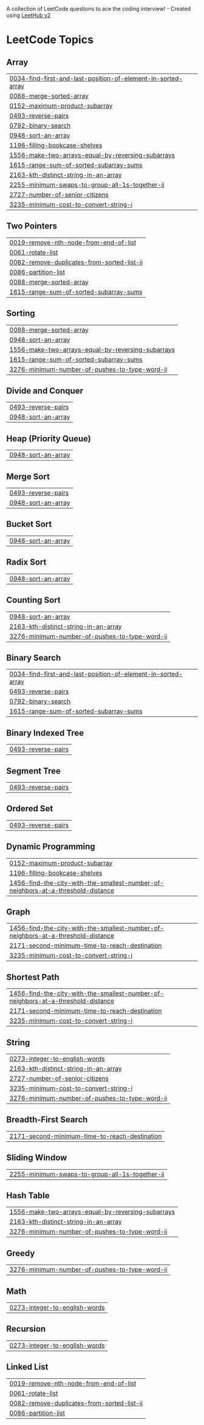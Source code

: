 A collection of LeetCode questions to ace the coding interview! - Created using [LeetHub v2](https://github.com/arunbhardwaj/LeetHub-2.0)
<!---LeetCode Topics Start-->
# LeetCode Topics
## Array
|  |
| ------- |
| [0034-find-first-and-last-position-of-element-in-sorted-array](https://github.com/kartavyamantri/DSA-Questions/tree/master/0034-find-first-and-last-position-of-element-in-sorted-array) |
| [0088-merge-sorted-array](https://github.com/kartavyamantri/DSA-Questions/tree/master/0088-merge-sorted-array) |
| [0152-maximum-product-subarray](https://github.com/kartavyamantri/DSA-Questions/tree/master/0152-maximum-product-subarray) |
| [0493-reverse-pairs](https://github.com/kartavyamantri/DSA-Questions/tree/master/0493-reverse-pairs) |
| [0792-binary-search](https://github.com/kartavyamantri/DSA-Questions/tree/master/0792-binary-search) |
| [0948-sort-an-array](https://github.com/kartavyamantri/DSA-Questions/tree/master/0948-sort-an-array) |
| [1196-filling-bookcase-shelves](https://github.com/kartavyamantri/DSA-Questions/tree/master/1196-filling-bookcase-shelves) |
| [1556-make-two-arrays-equal-by-reversing-subarrays](https://github.com/kartavyamantri/DSA-Questions/tree/master/1556-make-two-arrays-equal-by-reversing-subarrays) |
| [1615-range-sum-of-sorted-subarray-sums](https://github.com/kartavyamantri/DSA-Questions/tree/master/1615-range-sum-of-sorted-subarray-sums) |
| [2163-kth-distinct-string-in-an-array](https://github.com/kartavyamantri/DSA-Questions/tree/master/2163-kth-distinct-string-in-an-array) |
| [2255-minimum-swaps-to-group-all-1s-together-ii](https://github.com/kartavyamantri/DSA-Questions/tree/master/2255-minimum-swaps-to-group-all-1s-together-ii) |
| [2727-number-of-senior-citizens](https://github.com/kartavyamantri/DSA-Questions/tree/master/2727-number-of-senior-citizens) |
| [3235-minimum-cost-to-convert-string-i](https://github.com/kartavyamantri/DSA-Questions/tree/master/3235-minimum-cost-to-convert-string-i) |
## Two Pointers
|  |
| ------- |
| [0019-remove-nth-node-from-end-of-list](https://github.com/kartavyamantri/DSA-Questions/tree/master/0019-remove-nth-node-from-end-of-list) |
| [0061-rotate-list](https://github.com/kartavyamantri/DSA-Questions/tree/master/0061-rotate-list) |
| [0082-remove-duplicates-from-sorted-list-ii](https://github.com/kartavyamantri/DSA-Questions/tree/master/0082-remove-duplicates-from-sorted-list-ii) |
| [0086-partition-list](https://github.com/kartavyamantri/DSA-Questions/tree/master/0086-partition-list) |
| [0088-merge-sorted-array](https://github.com/kartavyamantri/DSA-Questions/tree/master/0088-merge-sorted-array) |
| [1615-range-sum-of-sorted-subarray-sums](https://github.com/kartavyamantri/DSA-Questions/tree/master/1615-range-sum-of-sorted-subarray-sums) |
## Sorting
|  |
| ------- |
| [0088-merge-sorted-array](https://github.com/kartavyamantri/DSA-Questions/tree/master/0088-merge-sorted-array) |
| [0948-sort-an-array](https://github.com/kartavyamantri/DSA-Questions/tree/master/0948-sort-an-array) |
| [1556-make-two-arrays-equal-by-reversing-subarrays](https://github.com/kartavyamantri/DSA-Questions/tree/master/1556-make-two-arrays-equal-by-reversing-subarrays) |
| [1615-range-sum-of-sorted-subarray-sums](https://github.com/kartavyamantri/DSA-Questions/tree/master/1615-range-sum-of-sorted-subarray-sums) |
| [3276-minimum-number-of-pushes-to-type-word-ii](https://github.com/kartavyamantri/DSA-Questions/tree/master/3276-minimum-number-of-pushes-to-type-word-ii) |
## Divide and Conquer
|  |
| ------- |
| [0493-reverse-pairs](https://github.com/kartavyamantri/DSA-Questions/tree/master/0493-reverse-pairs) |
| [0948-sort-an-array](https://github.com/kartavyamantri/DSA-Questions/tree/master/0948-sort-an-array) |
## Heap (Priority Queue)
|  |
| ------- |
| [0948-sort-an-array](https://github.com/kartavyamantri/DSA-Questions/tree/master/0948-sort-an-array) |
## Merge Sort
|  |
| ------- |
| [0493-reverse-pairs](https://github.com/kartavyamantri/DSA-Questions/tree/master/0493-reverse-pairs) |
| [0948-sort-an-array](https://github.com/kartavyamantri/DSA-Questions/tree/master/0948-sort-an-array) |
## Bucket Sort
|  |
| ------- |
| [0948-sort-an-array](https://github.com/kartavyamantri/DSA-Questions/tree/master/0948-sort-an-array) |
## Radix Sort
|  |
| ------- |
| [0948-sort-an-array](https://github.com/kartavyamantri/DSA-Questions/tree/master/0948-sort-an-array) |
## Counting Sort
|  |
| ------- |
| [0948-sort-an-array](https://github.com/kartavyamantri/DSA-Questions/tree/master/0948-sort-an-array) |
| [2163-kth-distinct-string-in-an-array](https://github.com/kartavyamantri/DSA-Questions/tree/master/2163-kth-distinct-string-in-an-array) |
| [3276-minimum-number-of-pushes-to-type-word-ii](https://github.com/kartavyamantri/DSA-Questions/tree/master/3276-minimum-number-of-pushes-to-type-word-ii) |
## Binary Search
|  |
| ------- |
| [0034-find-first-and-last-position-of-element-in-sorted-array](https://github.com/kartavyamantri/DSA-Questions/tree/master/0034-find-first-and-last-position-of-element-in-sorted-array) |
| [0493-reverse-pairs](https://github.com/kartavyamantri/DSA-Questions/tree/master/0493-reverse-pairs) |
| [0792-binary-search](https://github.com/kartavyamantri/DSA-Questions/tree/master/0792-binary-search) |
| [1615-range-sum-of-sorted-subarray-sums](https://github.com/kartavyamantri/DSA-Questions/tree/master/1615-range-sum-of-sorted-subarray-sums) |
## Binary Indexed Tree
|  |
| ------- |
| [0493-reverse-pairs](https://github.com/kartavyamantri/DSA-Questions/tree/master/0493-reverse-pairs) |
## Segment Tree
|  |
| ------- |
| [0493-reverse-pairs](https://github.com/kartavyamantri/DSA-Questions/tree/master/0493-reverse-pairs) |
## Ordered Set
|  |
| ------- |
| [0493-reverse-pairs](https://github.com/kartavyamantri/DSA-Questions/tree/master/0493-reverse-pairs) |
## Dynamic Programming
|  |
| ------- |
| [0152-maximum-product-subarray](https://github.com/kartavyamantri/DSA-Questions/tree/master/0152-maximum-product-subarray) |
| [1196-filling-bookcase-shelves](https://github.com/kartavyamantri/DSA-Questions/tree/master/1196-filling-bookcase-shelves) |
| [1456-find-the-city-with-the-smallest-number-of-neighbors-at-a-threshold-distance](https://github.com/kartavyamantri/DSA-Questions/tree/master/1456-find-the-city-with-the-smallest-number-of-neighbors-at-a-threshold-distance) |
## Graph
|  |
| ------- |
| [1456-find-the-city-with-the-smallest-number-of-neighbors-at-a-threshold-distance](https://github.com/kartavyamantri/DSA-Questions/tree/master/1456-find-the-city-with-the-smallest-number-of-neighbors-at-a-threshold-distance) |
| [2171-second-minimum-time-to-reach-destination](https://github.com/kartavyamantri/DSA-Questions/tree/master/2171-second-minimum-time-to-reach-destination) |
| [3235-minimum-cost-to-convert-string-i](https://github.com/kartavyamantri/DSA-Questions/tree/master/3235-minimum-cost-to-convert-string-i) |
## Shortest Path
|  |
| ------- |
| [1456-find-the-city-with-the-smallest-number-of-neighbors-at-a-threshold-distance](https://github.com/kartavyamantri/DSA-Questions/tree/master/1456-find-the-city-with-the-smallest-number-of-neighbors-at-a-threshold-distance) |
| [2171-second-minimum-time-to-reach-destination](https://github.com/kartavyamantri/DSA-Questions/tree/master/2171-second-minimum-time-to-reach-destination) |
| [3235-minimum-cost-to-convert-string-i](https://github.com/kartavyamantri/DSA-Questions/tree/master/3235-minimum-cost-to-convert-string-i) |
## String
|  |
| ------- |
| [0273-integer-to-english-words](https://github.com/kartavyamantri/DSA-Questions/tree/master/0273-integer-to-english-words) |
| [2163-kth-distinct-string-in-an-array](https://github.com/kartavyamantri/DSA-Questions/tree/master/2163-kth-distinct-string-in-an-array) |
| [2727-number-of-senior-citizens](https://github.com/kartavyamantri/DSA-Questions/tree/master/2727-number-of-senior-citizens) |
| [3235-minimum-cost-to-convert-string-i](https://github.com/kartavyamantri/DSA-Questions/tree/master/3235-minimum-cost-to-convert-string-i) |
| [3276-minimum-number-of-pushes-to-type-word-ii](https://github.com/kartavyamantri/DSA-Questions/tree/master/3276-minimum-number-of-pushes-to-type-word-ii) |
## Breadth-First Search
|  |
| ------- |
| [2171-second-minimum-time-to-reach-destination](https://github.com/kartavyamantri/DSA-Questions/tree/master/2171-second-minimum-time-to-reach-destination) |
## Sliding Window
|  |
| ------- |
| [2255-minimum-swaps-to-group-all-1s-together-ii](https://github.com/kartavyamantri/DSA-Questions/tree/master/2255-minimum-swaps-to-group-all-1s-together-ii) |
## Hash Table
|  |
| ------- |
| [1556-make-two-arrays-equal-by-reversing-subarrays](https://github.com/kartavyamantri/DSA-Questions/tree/master/1556-make-two-arrays-equal-by-reversing-subarrays) |
| [2163-kth-distinct-string-in-an-array](https://github.com/kartavyamantri/DSA-Questions/tree/master/2163-kth-distinct-string-in-an-array) |
| [3276-minimum-number-of-pushes-to-type-word-ii](https://github.com/kartavyamantri/DSA-Questions/tree/master/3276-minimum-number-of-pushes-to-type-word-ii) |
## Greedy
|  |
| ------- |
| [3276-minimum-number-of-pushes-to-type-word-ii](https://github.com/kartavyamantri/DSA-Questions/tree/master/3276-minimum-number-of-pushes-to-type-word-ii) |
## Math
|  |
| ------- |
| [0273-integer-to-english-words](https://github.com/kartavyamantri/DSA-Questions/tree/master/0273-integer-to-english-words) |
## Recursion
|  |
| ------- |
| [0273-integer-to-english-words](https://github.com/kartavyamantri/DSA-Questions/tree/master/0273-integer-to-english-words) |
## Linked List
|  |
| ------- |
| [0019-remove-nth-node-from-end-of-list](https://github.com/kartavyamantri/DSA-Questions/tree/master/0019-remove-nth-node-from-end-of-list) |
| [0061-rotate-list](https://github.com/kartavyamantri/DSA-Questions/tree/master/0061-rotate-list) |
| [0082-remove-duplicates-from-sorted-list-ii](https://github.com/kartavyamantri/DSA-Questions/tree/master/0082-remove-duplicates-from-sorted-list-ii) |
| [0086-partition-list](https://github.com/kartavyamantri/DSA-Questions/tree/master/0086-partition-list) |
<!---LeetCode Topics End-->